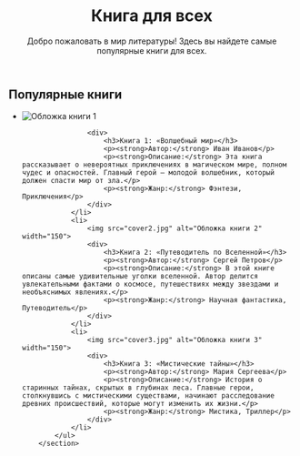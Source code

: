 <!DOCTYPE html>
<html lang="ru">
<head>
    <meta charset="UTF-8">
    <meta name="viewport" content="width=device-width, initial-scale=1.0">
</head>
<body>
    <header>
        <h1>Книга для всех</h1>
        <p>Добро пожаловать в мир литературы! Здесь вы найдете самые популярные книги для всех.</p>
    </header>
    <main>
        <section>
            <h2>Популярные книги</h2>
            <ul>
                <li>
                    <img src="https://imo10.labirint.ru/books/852492/cover.jpg/2000-0" alt="Обложка книги 1">

                    <div>
                        <h3>Книга 1: «Волшебный мир»</h3>
                        <p><strong>Автор:</strong> Иван Иванов</p>
                        <p><strong>Описание:</strong> Эта книга рассказывает о невероятных приключениях в магическом мире, полном чудес и опасностей. Главный герой — молодой волшебник, который должен спасти мир от зла.</p>
                        <p><strong>Жанр:</strong> Фэнтези, Приключения</p>
                    </div>
                </li>
                <li>
                    <img src="cover2.jpg" alt="Обложка книги 2" width="150">
                    <div>
                        <h3>Книга 2: «Путеводитель по Вселенной»</h3>
                        <p><strong>Автор:</strong> Сергей Петров</p>
                        <p><strong>Описание:</strong> В этой книге описаны самые удивительные уголки вселенной. Автор делится увлекательными фактами о космосе, путешествиях между звездами и необъяснимых явлениях.</p>
                        <p><strong>Жанр:</strong> Научная фантастика, Путеводитель</p>
                    </div>
                </li>
                <li>
                    <img src="cover3.jpg" alt="Обложка книги 3" width="150">
                    <div>
                        <h3>Книга 3: «Мистические тайны»</h3>
                        <p><strong>Автор:</strong> Мария Сергеева</p>
                        <p><strong>Описание:</strong> История о старинных тайнах, скрытых в глубинах леса. Главные герои, столкнувшись с мистическими существами, начинают расследование древних происшествий, которые могут изменить их жизни.</p>
                        <p><strong>Жанр:</strong> Мистика, Триллер</p>
                    </div>
                </li>
            </ul>
        </section>
                       
